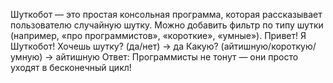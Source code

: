 Шуткобот — это простая консольная программа, которая рассказывает пользователю случайную
шутку. Можно добавить фильтр по типу шутки (например, «про программистов», «короткие»,
«умные»).
Привет! Я Шуткобот! Хочешь шутку? (да/нет) → да
Какую? (айтишную/короткую/умную) → айтишную
Ответ: Программисты не тонут — они просто уходят в бесконечный цикл!


